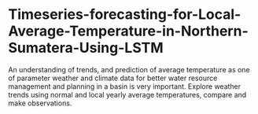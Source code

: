 # Timeseries-forecasting-for-Local-Average-Temperature-in-Northern-Sumatera-Using-LSTM
An understanding of trends, and prediction of average temperature as one of parameter weather and climate data for better water resource management and planning in a basin is very important. Explore weather trends using normal and local yearly average temperatures, compare and make observations. 
